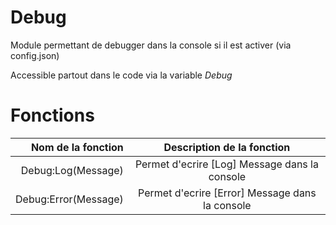 # Debug
Module permettant de debugger dans la console si il est activer (via config.json)

Accessible partout dans le code via la variable _Debug_

# Fonctions
|Nom de la fonction | Description de la fonction 
|-:|:-:
|Debug:Log(Message)| Permet d'ecrire [Log] Message dans la console
|Debug:Error(Message)| Permet d'ecrire [Error] Message dans la console
